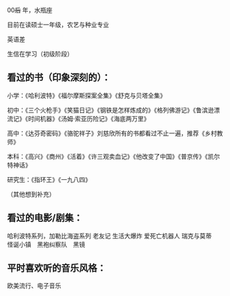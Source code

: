 00~~后~~ 年，水瓶座

目前在读硕士一年级，农艺与种业专业

英语差

生信在学习（初级阶段）

## **看过的书（印象深刻的）**：

小学：《哈利波特》《福尔摩斯探案全集》《舒克与贝塔全集》

初中：《三个火枪手》《笑猫日记》《钢铁是怎样炼成的》《格列佛游记》《鲁滨逊漂流记》《时间机器》《汤姆·索亚历险记》《海底两万里》

高中：《达芬奇密码》《骆驼祥子》刘慈欣所有的书都看过不止一遍，推荐《乡村教师》

本科：《高兴》《商州》《活着》《许三观卖血记》《他改变了中国》《普京传》《凯尔特神话》

研究生：《指环王》《一九八四》 

（其他想到补充）

## **看过的电影/剧集**：

哈利波特系列，加勒比海盗系列 老友记 生活大爆炸  爱死亡机器人 瑞克与莫蒂　怪诞小镇　黑袍纠察队　黑镜

## 平时喜欢听的**音乐**风格：

欧美流行、电子音乐
